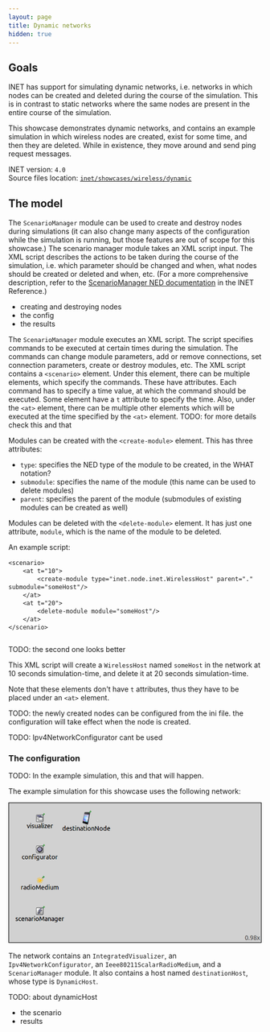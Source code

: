 ```yaml
---
layout: page
title: Dynamic networks
hidden: true
---
```


## Goals

<!--
INET has support for simulating dynamic networks, i.e. networks in which nodes can be created
and deleted during the course of the simulation, instead of a static network where the same nodes
are present in the entire course of the simulation.
-->

INET has support for simulating dynamic networks, i.e. networks in which nodes can be created
and deleted during the course of the simulation. This is in contrast to static networks where the same nodes
are present in the entire course of the simulation.

This showcase demonstrates dynamic networks, and contains an example simulation in which wireless nodes are
created, exist for some time, and then they are deleted. While in existence, they move around and send ping request
messages.

INET version: `4.0`<br>
Source files location: <a href="https://github.com/inet-framework/inet-showcases/tree/master/wireless/dynamic" target="_blank">`inet/showcases/wireless/dynamic`</a>

## The model

The `ScenarioManager` module can be used to create and destroy nodes during simulations (it can also change many aspects of the configuration while the simulation is running, but those features are out of scope for this showcase.) The scenario manager module takes an XML script input. The XML script describes the actions to be taken during the course of the simulation, i.e. which parameter should be changed and when, what nodes should be created or deleted and when, etc. (For a more comprehensive description, refer to the <a href="https://omnetpp.org/doc/inet/api-current/neddoc/index.html?p=inet.common.scenario.ScenarioManager.html" target="_blank">ScenarioManager NED documentation</a> in the INET Reference.)

- creating and destroying nodes
- the config
- the results

<!--
TODO:

The ScenarioManager takes an XML config file. This has a <scenario> tag
and the creation and destruction of nodes can be done with the create and delete tag

The `ScenarioManager` executes an XML script. The script shedules events to take place at certain times
during the simulation. It can change module parameters, add or remove connections, change parameters of connections, and create or delete network nodes.

The script contains a `<scenario>` element. Under this element, there can be multiple elements...

So there can be multiple element. Each executes a command, and have a t parameter which specifies the time it should be executed. There is the <at> element which just has the time, and there can be any number of elements under it, which will be executed at the specified time.

The available commands include <set-param>, <connect>, etc.
Nodes are created with the <create-module> element, and deleted with the <delete-module> element

The elements can have various attributes. The create-module has type, parent, submodule.
What are these.

The delete element just needs a module name, and it will delete that module.

Example:

script here

- then about the script used for this configuration
- it creates nodes periodically and destroys them after some time
-->


The `ScenarioManager` module executes an XML script. The script specifies commands to be executed at certain times during the simulation. The commands can change module parameters, add or remove connections,
set connection parameters, create or destroy modules, etc. The XML script contains a `<scenario>` element.
Under this element, there can be multiple elements, which specify the commands. These have attributes. Each command has to specify a time value, at which the command should be executed. Some element have a `t` attribute to specify the time. Also, under the `<at>` element, there can be multiple other elements which will be executed at the time specified by the `<at>` element. TODO: for more details check this and that

Modules can be created with the `<create-module>` element. This has three attributes:

- `type`: specifies the NED type of the module to be created, in the WHAT notation?
- `submodule`: specifies the name of the module (this name can be used to delete modules)
- `parent`: specifies the parent of the module (submodules of existing modules can be created as well)

Modules can be deleted with the `<delete-module>` element. It has just one attribute, `module`, which is the name of the module to be deleted.

An example script:

``` {.snippet}
<scenario>
    <at t="10">
        <create-module type="inet.node.inet.WirelessHost" parent="." submodule="someHost"/>
    </at>
    <at t="20">
        <delete-module module="someHost"/>
    </at>
</scenario>
```

<p>
<pre class="include" src="example.xml"></pre>
</p>

TODO: the second one looks better

This XML script will create a `WirelessHost` named `someHost` in the network at 10 seconds simulation-time, and delete it at 20 seconds simulation-time.

Note that these elements don't have `t` attributes, thus they have to be placed under an `<at>` element.

TODO: the newly created nodes can be configured from the ini file. the configuration will take effect when the node is created.

TODO: Ipv4NetworkConfigurator cant be used

### The configuration

TODO: In the example simulation, this and that will happen.

The example simulation for this showcase uses the following network:

<img class="screen" src="network.png">

The network contains an `IntegratedVisualizer`, an `Ipv4NetworkConfigurator`, an `Ieee80211ScalarRadioMedium`, and a `ScenarioManager` module. It also contains a host named `destinationHost`, whose type is `DynamicHost`.

TODO: about dynamicHost

- the scenario
- results
